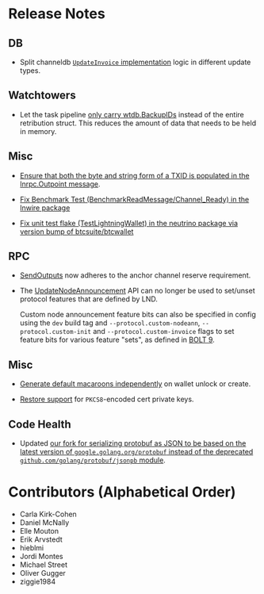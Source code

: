 # Release Notes

## DB

* Split channeldb [`UpdateInvoice`
  implementation](https://github.com/lightningnetwork/lnd/pull/7377) logic in 
  different update types.

## Watchtowers 

* Let the task pipeline [only carry 
  wtdb.BackupIDs](https://github.com/lightningnetwork/lnd/pull/7623) instead of 
  the entire retribution struct. This reduces the amount of data that needs to 
  be held in memory. 
 
## Misc

* [Ensure that both the byte and string form of a TXID is populated in the 
  lnrpc.Outpoint message](https://github.com/lightningnetwork/lnd/pull/7624). 
  
* [Fix Benchmark Test (BenchmarkReadMessage/Channel_Ready) in the lnwire 
package](https://github.com/lightningnetwork/lnd/pull/7356)

* [Fix unit test flake (TestLightningWallet) in the neutrino package via
  version bump of btcsuite/btcwallet](https://github.com/lightningnetwork/lnd/pull/7049)

## RPC

* [SendOutputs](https://github.com/lightningnetwork/lnd/pull/7631) now adheres
  to the anchor channel reserve requirement.

* The [UpdateNodeAnnouncement](https://github.com/lightningnetwork/lnd/pull/7568)
  API can no longer be used to set/unset protocol features that are defined by 
  LND.  

  Custom node announcement feature bits can also be specified in config using 
  the `dev` build tag and `--protocol.custom-nodeann`, `--protocol.custom-init` 
  and `--protocol.custom-invoice` flags to set feature bits for various feature
  "sets", as defined in [BOLT 9](https://github.com/lightning/bolts/blob/master/09-features.md).

## Misc

* [Generate default macaroons
independently](https://github.com/lightningnetwork/lnd/pull/7592) on wallet
unlock or create.

* [Restore support](https://github.com/lightningnetwork/lnd/pull/7678) for
  `PKCS8`-encoded cert private keys.

## Code Health

* Updated [our fork for serializing protobuf as JSON to be based on the
  latest version of `google.golang.org/protobuf` instead of the deprecated
  `github.com/golang/protobuf/jsonpb`
  module](https://github.com/lightningnetwork/lnd/pull/7659).

# Contributors (Alphabetical Order)

* Carla Kirk-Cohen
* Daniel McNally
* Elle Mouton
* Erik Arvstedt
* hieblmi
* Jordi Montes
* Michael Street
* Oliver Gugger
* ziggie1984
